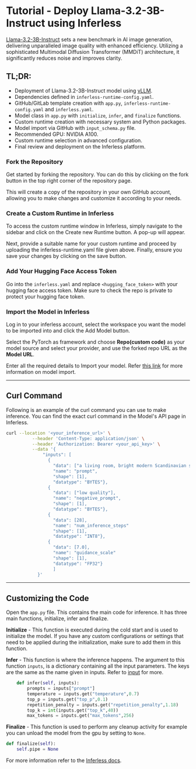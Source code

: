 # Tutorial - Deploy Llama-3.2-3B-Instruct using Inferless
[Llama-3.2-3B-Instruct](https://huggingface.co/meta-llama/Llama-3.2-3B-Instruct) sets a new benchmark in AI image generation, delivering unparalleled image quality with enhanced efficiency. Utilizing a sophisticated Multimodal Diffusion Transformer (MMDiT) architecture, it significantly reduces noise and improves clarity.

## TL;DR:
- Deployment of Llama-3.2-3B-Instruct model using [vLLM](https://github.com/vllm-project/vllm/).
- Dependencies defined in `inferless-runtime-config.yaml`.
- GitHub/GitLab template creation with `app.py`, `inferless-runtime-config.yaml` and `inferless.yaml`.
- Model class in `app.py` with `initialize`, `infer`, and `finalize` functions.
- Custom runtime creation with necessary system and Python packages.
- Model import via GitHub with `input_schema.py` file.
- Recommended GPU: NVIDIA A100.
- Custom runtime selection in advanced configuration.
- Final review and deployment on the Inferless platform.

### Fork the Repository
Get started by forking the repository. You can do this by clicking on the fork button in the top right corner of the repository page.

This will create a copy of the repository in your own GitHub account, allowing you to make changes and customize it according to your needs.

### Create a Custom Runtime in Inferless
To access the custom runtime window in Inferless, simply navigate to the sidebar and click on the Create new Runtime button. A pop-up will appear.

Next, provide a suitable name for your custom runtime and proceed by uploading the inferless-runtime.yaml file given above. Finally, ensure you save your changes by clicking on the save button.

### Add Your Hugging Face Access Token
Go into the `inferless.yaml` and replace `<hugging_face_token>` with your hugging face access token. Make sure to check the repo is private to protect your hugging face token.

### Import the Model in Inferless
Log in to your inferless account, select the workspace you want the model to be imported into and click the Add Model button.

Select the PyTorch as framework and choose **Repo(custom code)** as your model source and select your provider, and use the forked repo URL as the **Model URL**.

Enter all the required details to Import your model. Refer [this link](https://docs.inferless.com/integrations/git-custom-code/git--custom-code) for more information on model import.

---
## Curl Command
Following is an example of the curl command you can use to make inference. You can find the exact curl command in the Model's API page in Inferless.
```bash
curl --location '<your_inference_url>' \
          --header 'Content-Type: application/json' \
          --header 'Authorization: Bearer <your_api_key>' \
          --data '{
              "inputs": [
                {
                  "data": ["a living room, bright modern Scandinavian style house, large windows, magazine photoshoot, 8k, studio lighting"],
                  "name": "prompt",
                  "shape": [1],
                  "datatype": "BYTES"},
                {
                  "data": ["low quality"],
                  "name": "negative_prompt",
                  "shape": [1],
                  "datatype": "BYTES"},
                {
                  "data": [28],
                  "name": "num_inference_steps"
                  "shape": [1],
                  "datatype": "INT8"},
                {
                  "data": [7.0],
                  "name": "guidance_scale"
                  "shape": [1],
                  "datatype": "FP32"}
                  ]
            }'
```


---
## Customizing the Code
Open the `app.py` file. This contains the main code for inference. It has three main functions, initialize, infer and finalize.

**Initialize** -  This function is executed during the cold start and is used to initialize the model. If you have any custom configurations or settings that need to be applied during the initialization, make sure to add them in this function.

**Infer** - This function is where the inference happens. The argument to this function `inputs`, is a dictionary containing all the input parameters. The keys are the same as the name given in inputs. Refer to [input](https://docs.inferless.com/model-import/input-output-schema) for more.

```python
    def infer(self, inputs):
        prompts = inputs["prompt"]
        temperature = inputs.get("temperature",0.7)
        top_p = inputs.get("top_p",0.1)
        repetition_penalty = inputs.get("repetition_penalty",1.18)
        top_k = int(inputs.get("top_k",40))
        max_tokens = inputs.get("max_tokens",256)
```

**Finalize** - This function is used to perform any cleanup activity for example you can unload the model from the gpu by setting to `None`.
```python
def finalize(self):
    self.pipe = None
```

For more information refer to the [Inferless docs](https://docs.inferless.com/).

